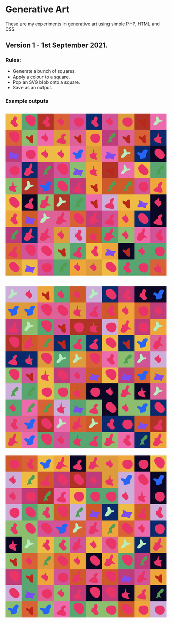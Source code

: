 # Generative Art
These are my experiments in generative art using simple PHP, HTML and CSS. 

## Version 1 - 1st September 2021. 

### Rules: 
* Generate a bunch of squares. 
* Apply a colour to a square. 
* Pop an SVG blob onto a square. 
* Save as an output.

### Example outputs
![Blobby squares 1](https://github.com/flexewebs/generativeart/blob/main/art/v1/1.png)
---
![Blobby squares 2](https://github.com/flexewebs/generativeart/blob/main/art/v1/2.png)
---
![Blobby squares 3](https://github.com/flexewebs/generativeart/blob/main/art/v1/3.png)

